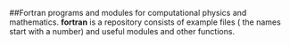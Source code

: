 ##Fortran programs and modules for computational physics and mathematics.
**fortran** is a repository consists of example files ( the names start with a number) and useful modules and other functions. 


